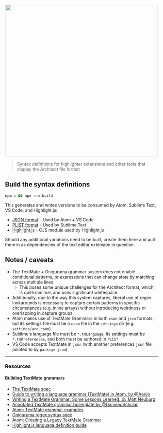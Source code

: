 <p align=center><img src="https://s3-us-west-2.amazonaws.com/arc.codes/architect-logo-500b@2x.png" width=500></p>

> Syntax definitions for highlighter extensions and other tools that display the Architect file format


## Build the syntax definitions

```bash
npm i && npm run build
```

This generates and writes versions to be consumed by Atom, Sublime Text, VS Code, and Highlight.js:

- [JSON format](arc-textmate.json) - Used by Atom + VS Code
- [PLIST format](arc.tmLanguage) - Used by Sublime Text
- [Highlight.js](arc-hljs-grammar.jsarc.tmLanguage) - CJS module used by Highlight.js

Should any additional variations need to be built, create them here and pull them in as dependencies of the text editor extension in question.


## Notes / caveats

- The TextMate + Oniguruma grammar system does not enable conditional patterns, or expressions that can change state by matching across multiple lines
  - This poses some unique challenges for the Architect format, which is quite minimal, and uses significant whitespace
- Additionally, due to the way this system captures, liberal use of regex lookarounds is necessary to capture certain patterns in specific circumstances (e.g. inline arrays) without introducing weirdness or overlapping in capture groups
- Atom makes use of TextMate Grammars in both `cson` and `json` formats, but its settings file must be a `cson` file in the `settings` dir (e.g. `settings/arc.cson`)
- Sublime's language file must be `*.tmLanguage`, its settings must be `*.tmPreferences`, and both must be authored in `PLIST`
- VS Code accepts TextMate in `json` (with another preferences `json` file pointed to by `package.json`)

---

### Resources

#### Building TextMate grammars

- [The TextMate spec](https://macromates.com/manual/en/language_grammars)
- [Guide to writing a language grammar (TextMate) in Atom, by @Aerijo](https://gist.github.com/Aerijo/b8c82d647db783187804e86fa0a604a1)
- [Writing a TextMate Grammar: Some Lessons Learned, by Matt Neuburg](http://www.apeth.com/nonblog/stories/textmatebundle.html)
- [Annotated TextMate grammar boilerplate by @DamnedScholar](https://gist.github.com/DamnedScholar/622926bcd222eb1ddc483d12103fd315)
- [Atom: TextMate grammar examples](https://github.com/atom?q=language-)
- [Oniguruma regex syntax spec](https://macromates.com/manual/en/regular_expressions)
- [Atom: Creating a Legacy TextMate Grammar](https://flight-manual.atom.io/hacking-atom/sections/creating-a-legacy-textmate-grammar/)
- [Highlight.js language definition guide](https://highlightjs.readthedocs.io/en/latest/language-guide.html)
